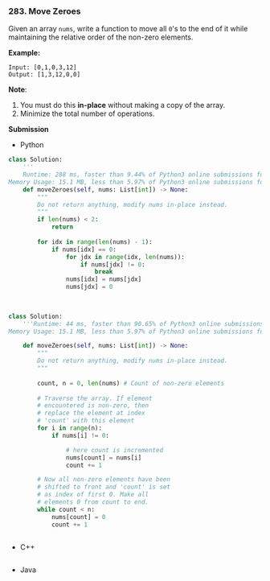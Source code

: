 ### 283. Move Zeroes

Given an array `nums`, write a function to move all `0`'s to the end of it while maintaining the relative order of the non-zero elements.

**Example:** 

```
Input: [0,1,0,3,12]
Output: [1,3,12,0,0]
```

**Note**:

1. You must do this **in-place** without making a copy of the array.
2. Minimize the total number of operations.



**Submission**

- Python

```python
class Solution:
	'''
	Runtime: 288 ms, faster than 9.44% of Python3 online submissions for Move Zeroes.
Memory Usage: 15.1 MB, less than 5.97% of Python3 online submissions for Move Zeroes.'''
	def moveZeroes(self, nums: List[int]) -> None:
        """
        Do not return anything, modify nums in-place instead.
        """
        if len(nums) < 2:
            return
        
        for idx in range(len(nums) - 1):
            if nums[idx] == 0:
                for jdx in range(idx, len(nums)):
                    if nums[jdx] != 0:
                        break
                nums[idx] = nums[jdx]
                nums[jdx] = 0
    

    
class Solution:
    '''Runtime: 44 ms, faster than 90.65% of Python3 online submissions for Move Zeroes.
Memory Usage: 15.1 MB, less than 5.97% of Python3 online submissions for Move Zeroes.'''

    def moveZeroes(self, nums: List[int]) -> None:
        """
        Do not return anything, modify nums in-place instead.
        """
                
        count, n = 0, len(nums) # Count of non-zero elements 
      
        # Traverse the array. If element  
        # encountered is non-zero, then 
        # replace the element at index 
        # 'count' with this element 
        for i in range(n): 
            if nums[i] != 0: 

                # here count is incremented 
                nums[count] = nums[i] 
                count += 1

        # Now all non-zero elements have been 
        # shifted to front and 'count' is set 
        # as index of first 0. Make all  
        # elements 0 from count to end. 
        while count < n: 
            nums[count] = 0
            count += 1
        
```



- C++

```c++

```



- Java

```java

```



​	